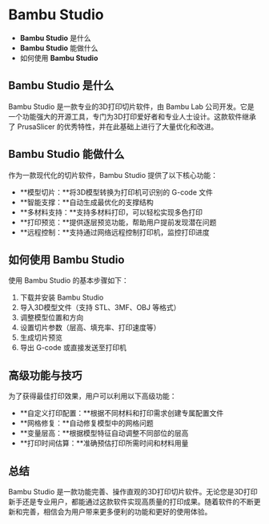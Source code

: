 # Bambu Studio

- **Bambu Studio** 是什么
- **Bambu Studio** 能做什么
- 如何使用 **Bambu Studio**

## Bambu Studio 是什么

Bambu Studio 是一款专业的3D打印切片软件，由 Bambu Lab 公司开发。它是一个功能强大的开源工具，专门为3D打印爱好者和专业人士设计。这款软件继承了 PrusaSlicer 的优秀特性，并在此基础上进行了大量优化和改进。

## Bambu Studio 能做什么

作为一款现代化的切片软件，Bambu Studio 提供了以下核心功能：

- **模型切片：**将3D模型转换为打印机可识别的 G-code 文件
- **智能支撑：**自动生成最优化的支撑结构
- **多材料支持：**支持多材料打印，可以轻松实现多色打印
- **打印预览：**提供逐层预览功能，帮助用户提前发现潜在问题
- **远程控制：**支持通过网络远程控制打印机，监控打印进度

## 如何使用 Bambu Studio

使用 Bambu Studio 的基本步骤如下：

1. 下载并安装 Bambu Studio
2. 导入3D模型文件（支持 STL、3MF、OBJ 等格式）
3. 调整模型位置和方向
4. 设置切片参数（层高、填充率、打印速度等）
5. 生成切片预览
6. 导出 G-code 或直接发送至打印机

## 高级功能与技巧

为了获得最佳打印效果，用户可以利用以下高级功能：

- **自定义打印配置：**根据不同材料和打印需求创建专属配置文件
- **网格修复：**自动修复模型中的网格问题
- **变量层高：**根据模型特征自动调整不同部位的层高
- **打印时间估算：**准确预估打印所需时间和材料用量

## 总结

Bambu Studio 是一款功能完善、操作直观的3D打印切片软件。无论您是3D打印新手还是专业用户，都能通过这款软件实现高质量的打印成果。随着软件的不断更新和完善，相信会为用户带来更多便利的功能和更好的使用体验。